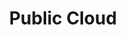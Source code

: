 ---
title: Public Cloud
slug: public-cloud
excerpt: Cómo utilizar el Public Cloud de OVH
sections: Primeros pasos, Gestión de los accesos, Gestión del proyecto, Red e IP, Seguridad, Almacenamiento, Gestión de las instancias desde el área de cliente, Gestión de las instancias en Horizon, Horizon, OpenStack, Operaciones básicas, Miscelánea
---